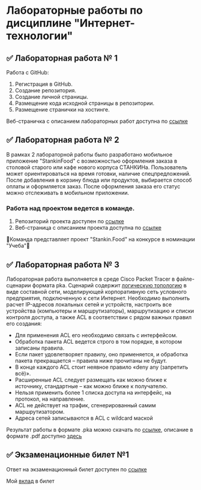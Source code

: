 # Лабораторные работы по дисциплине "Интернет-технологии"

## ✅ Лабораторная работа № 1

Работа с GitHub: 
1. Регистрация в GitHub.
2. Создание репозитория.
3. Создание личной страницы.
4. Размещение кода исходной страницы в репозитории.
5. Размещение странички на хостинге.

Веб-страничка с описанием лабораторных работ доступна по [ссылке](https://mrgizful.github.io/Report/)

## ✅ Лабораторная работа № 2

В рамках 2 лабораторной работы было разработано мобильное приложение "StankinFood" с возможностью оформления заказа в столовой старого или кафе нового корпуса СТАНКИНа. Пользователь может ориентироваться на время готовки, наличие спецпредложений. После добавления в корзину блюда или продуктов, выбирается способ оплаты и оформляется заказ. После оформления заказа его статус можно отслеживать в мобильном приложении.


### Работа над проектом ведется в команде.
1. Репозиторий проекта доступен по [ссылке](https://github.com/kamneva/StankinFood)
2. Веб-страница с описанием проекта доступна по [ссылке](https://kamneva.github.io/StankinFood/)

🥨Команда представляет проект "Stankin.Food" на конкурсе в номинации "Учеба"🥨


## ✅ Лабораторная работа № 3

Лабораторная работа выполняется в среде Cisco Packet Tracer в файле-сценарии формата pka. Сценарий содержит [логическую топологию](https://github.com/MrGizful/InternetTechnologySTANKIN/blob/main/Топология.png) в виде составной сети, моделирующей корпоративную сеть условного предприятия, подключенную к сети Интернет. Необходимо выполнить расчет IP-адресов локальных сетей и устройств, настроить все устройства (компьютеры и маршрутизаторы), маршрутизацию и списки контроля доступа, а также ACL в соответствии с рядом важных правил его создания:
- Для применения ACL его необходимо связать с интерфейсом.
- Обработка пакета ACL ведется строго в том порядке, в котором записаны правила.
- Если пакет удовлетворяет правилу, оно применяется, и обработка пакета прекращается – правила ниже прочитаны не будут.
- В конце каждого ACL стоит неявное правило «deny any (запретить всё)».
- Расширенные ACL следует размещать как можно ближе к источнику, стандартные – как можно ближе к получателю.
- Нельзя применить более 1 списка доступа на интерфейс, на протокол, на направление.
- ACL не действует на трафик, сгенерированный самим маршрутизатором.
- Адреса сетей записываются в ACL с wildcard маской

Результат работы в формате .pka можно скачать по [ссылке](https://github.com/MrGizful/InternetTechnologySTANKIN/blob/main/Проект%20сети.pka), описание в формате .pdf доступно [здесь](https://github.com/MrGizful/InternetTechnologySTANKIN/blob/main/Настройка%20сети.pdf)

## ✅ Экзаменационные билет №1

Ответ на экзаменационный билет доступен по [ссылке](https://github.com/stankin/inet-2022/wiki/exam01)

Мой [вклад](https://github.com/stankin/inet-2022/wiki/exam01/_compare/2cc9e372b312a1109c98620ce1756d50130d89ec...f36c95bfa462644a15741e85c4435f176ba7204a) в билет
